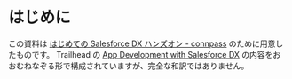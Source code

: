 # はじめに

この資料は [はじめての Salesforce DX ハンズオン - connpass](https://teamspirit.connpass.com/event/71116/) のために用意したものです。
Trailhead の [App Development with Salesforce DX](https://trailhead.salesforce.com/ja/modules/sfdx_app_dev) の内容をおおむねなぞる形で構成されていますが、完全な和訳ではありません。

